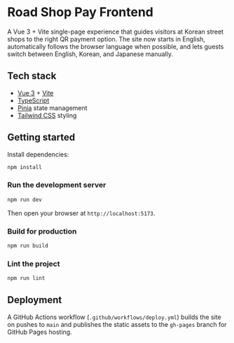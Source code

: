 # Road Shop Pay Frontend

A Vue 3 + Vite single-page experience that guides visitors at Korean street shops to the right QR payment option. The
site now starts in English, automatically follows the browser language when possible, and lets guests switch between
English, Korean, and Japanese manually.

## Tech stack

- [Vue 3](https://vuejs.org/) + [Vite](https://vite.dev/)
- [TypeScript](https://www.typescriptlang.org/)
- [Pinia](https://pinia.vuejs.org/) state management
- [Tailwind CSS](https://tailwindcss.com/) styling

## Getting started

Install dependencies:

```bash
npm install
```

### Run the development server

```bash
npm run dev
```

Then open your browser at `http://localhost:5173`.

### Build for production

```bash
npm run build
```

### Lint the project

```bash
npm run lint
```

## Deployment

A GitHub Actions workflow (`.github/workflows/deploy.yml`) builds the site on pushes to `main` and publishes the static
assets to the `gh-pages` branch for GitHub Pages hosting.
